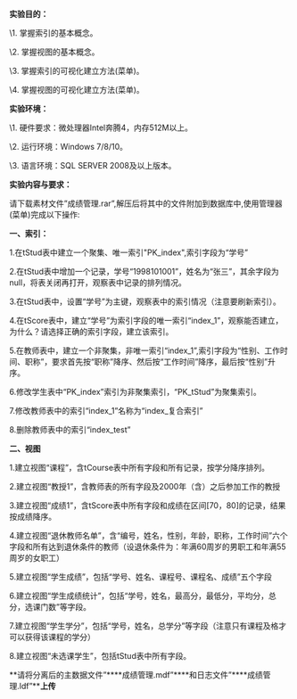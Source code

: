 **实验目的：**

\1.  掌握索引的基本概念。

\2.  掌握视图的基本概念。

\3.  掌握索引的可视化建立方法(菜单)。

\4.  掌握视图的可视化建立方法(菜单)。

 

**实验环境：**

\1.  硬件要求：微处理器Intel奔腾4，内存512M以上。

\2.  运行环境：Windows 7/8/10。

\3.  语言环境：SQL SERVER 2008及以上版本。

 

**实验内容与要求：**

 

请下载素材文件”成绩管理.rar”,解压后将其中的文件附加到数据库中,使用管理器(菜单)完成以下操作:

**一、索引：**

1.在tStud表中建立一个聚集、唯一索引"PK_index",索引字段为“学号”

2.在tStud表中增加一个记录，学号“1998101001”，姓名为“张三”，其余字段为null，将表关闭再打开，观察表中记录的排列情况。

3.在tStud表中，设置“学号”为主键，观察表中的索引情况（注意要刷新索引）。

4.在tScore表中，建立“学号”为索引字段的唯一索引“index_1”，观察能否建立，为什么？请选择正确的索引字段，建立该索引。

5.在教师表中，建立一个非聚集，非唯一索引“index_1”,索引字段为“性别、工作时间、职称”，要求首先按“职称”降序、然后按“工作时间”降序，最后按“性别”升序。

6.修改学生表中“PK_index”索引为非聚集索引，“PK_tStud”为聚集索引。

7.修改教师表中的索引“index_1”名称为“index_复合索引”

8.删除教师表中的索引“index_test”

**二、视图**

1.建立视图“课程”，含tCourse表中所有字段和所有记录，按学分降序排列。

2.建立视图“教授1”，含教师表的所有字段及2000年（含）之后参加工作的教授

3.建立视图“成绩1”，含tScore表中所有字段和成绩在区间[70，80]的记录，结果按成绩降序。

4.建立视图“退休教师名单”，含“编号，姓名，性别，年龄，职称，工作时间”六个字段和所有达到退休条件的教师（设退休条件为：年满60周岁的男职工和年满55周岁的女职工）

5.建立视图“学生成绩”，包括“学号、姓名、课程号、课程名、成绩”五个字段

6.建立视图“学生成绩统计”，包括“学号，姓名，最高分，最低分，平均分，总分，选课门数”等字段。

7.建立视图“学生学分”，包括“学号，姓名，总学分”等字段（注意只有课程及格才可以获得该课程的学分）

8.建立视图“未选课学生”，包括tStud表中所有字段。

**请将分离后的主数据文件”****成绩管理.mdf”****和日志文件”****成绩管理.ldf”****上传**